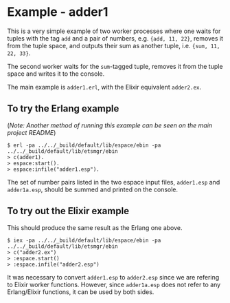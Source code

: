 # Example - adder1

This is a very simple example of two worker processes where one waits
for tuples with the tag `add` and a pair of numbers, e.g. `{add,
11, 22}`, removes it from the tuple space, and outputs their sum as
another tuple, i.e. `{sum, 11, 22, 33}`.

The second worker waits for the `sum`-tagged tuple, removes it from
the tuple space and writes it to the console.

The main example is `adder1.erl`, with the Elixir equivalent `adder2.ex`.

## To try the Erlang example

(_Note: Another method of running this example can be seen on the main
project README_)

```
$ erl -pa ../../_build/default/lib/espace/ebin -pa ../../_build/default/lib/etsmgr/ebin
> c(adder1).
> espace:start().
> espace:infile("adder1.esp").
```

The set of number pairs listed in the two espace input files,
`adder1.esp` and `adder1a.esp`, should be summed and printed on the
console.

## To try out the Elixir example

This should produce the same result as the Erlang one above.

```
$ iex -pa ../../_build/default/lib/espace/ebin -pa ../../_build/default/lib/etsmgr/ebin
> c("adder2.ex")
> :espace.start()
> :espace.infile("adder2.esp")
```

It was necessary to convert `adder1.esp` to `adder2.esp` since we are
refering to Elixir worker functions. However, since `adder1a.esp` does
not refer to any Erlang/Elixir functions, it can be used by both
sides.
